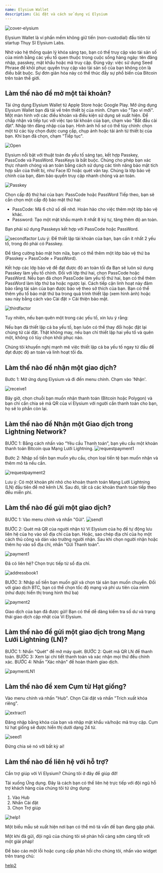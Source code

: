 ```yaml
---
name: Elysium Wallet
description: Cài đặt và cách sử dụng ví Elysium
---
```


![cover-elysium](assets/cover.webp)

Elysium Wallet là ví phần mềm không giữ tiền (non-custodial) đầu tiên từ startup Thụy Sĩ Elysium Labs.

Nhờ vào hệ thống quản lý khóa sáng tạo, bạn có thể truy cập vào tài sản số của mình bằng các yếu tố quen thuộc trong cuộc sống hàng ngày: tên đăng nhập, passkey, mật khẩu hoặc mã truy cập.
Đúng vậy: việc sử dụng Seed Phrase để khôi phục quyền truy cập vào tài sản số của bạn không còn là điều bắt buộc.
Sự đơn giản hóa này có thể thúc đẩy sự phổ biến của Bitcoin trên toàn thế giới.

## Làm thế nào để mở một tài khoản?

Tải ứng dụng Elysium Wallet từ Apple Store hoặc Google Play.
Mở ứng dụng Elysium Wallet bạn đã tải về trên thiết bị của mình.
Chạm vào "Tạo ví mới".
Một màn hình với các điều khoản và điều kiện sử dụng sẽ xuất hiện.
Để chấp nhận và tiếp tục với việc tạo tài khoản của bạn, chạm vào "Bắt đầu cài đặt".
Nhập tên đăng nhập của bạn.
Hình ảnh hồ sơ có thể tùy chỉnh: chọn một từ các tùy chọn được cung cấp, chụp ảnh hoặc tải ảnh từ thiết bị của bạn.
Khi bạn đã chọn, chạm "Tiếp tục".

![Open](assets/open.webp)

Elysium nổi bật với thuật toán đa yếu tố sáng tạo, kết hợp Passkey, PassCode và PassWord.
PassKeys là bắt buộc.
Chúng cho phép bạn xác thực nhanh chóng và an toàn bằng cách sử dụng các tính năng bảo mật tích hợp sẵn của thiết bị, như Face ID hoặc quét vân tay.
Chúng là lớp bảo vệ chính của bạn, đảm bảo quyền truy cập nhanh chóng và an toàn.

![Passkey](assets/passkey.webp)

Chọn cấp độ thứ hai của bạn: PassCode hoặc PassWord
Tiếp theo, bạn sẽ cần chọn một cấp độ bảo mật thứ hai:

- PassCode: Mã 6 chữ số dễ nhớ. Hoàn hảo cho việc thêm một lớp bảo vệ khác.
- Password: Tạo một mật khẩu mạnh ít nhất 8 ký tự, tăng thêm độ an toàn.

Bạn phải sử dụng Passkeys kết hợp với PassCode hoặc PassWord.

![secondfactor](assets/secondfactor.webp)
Lưu ý: Để thiết lập tài khoản của bạn, bạn cần ít nhất 2 yếu tố, trong đó phải có Passkey.

Để tăng cường bảo mật hơn nữa, bạn có thể thêm một lớp bảo vệ thứ ba (Passkey + PassCode + PassWord).

Kết hợp các lớp bảo vệ để đạt được độ an toàn tối đa
Bạn sẽ luôn sử dụng Passkey làm yếu tố chính. Đối với lớp thứ hai, chọn PassCode hoặc PassWord.
Nếu bạn đã chọn PassCode làm yếu tố thứ hai, bạn có thể thêm PassWord làm lớp thứ ba hoặc ngược lại. Cách tiếp cận linh hoạt này đảm bảo rằng tài sản của bạn được bảo vệ theo sở thích của bạn.
Bạn có thể thêm yếu tố bảo mật thứ ba trong quá trình thiết lập (xem hình ảnh) hoặc sau này bằng cách vào Cài đặt > Cải thiện bảo mật.

![thirdfactor](assets/thirdfactor.webp)

Tuy nhiên, nếu bạn quên một trong các yếu tố, xin lưu ý rằng:

Nếu bạn đã thiết lập cả ba yếu tố, bạn luôn có thể thay đổi hoặc đặt lại chúng từ cài đặt.
Thật không may, nếu bạn chỉ thiết lập hai yếu tố và quên một, không có tùy chọn khôi phục nào.

Chúng tôi khuyến nghị mạnh mẽ việc thiết lập cả ba yếu tố ngay từ đầu để đạt được độ an toàn và linh hoạt tối đa.

## Làm thế nào để nhận một giao dịch?

Bước 1: Mở ứng dụng Elysium và đi đến menu chính. Chạm vào 'Nhận'.

![receive1](assets/receive1.webp)

Bây giờ, chọn chuỗi bạn muốn nhận thanh toán (Bitcoin hoặc Polygon) và bạn chỉ cần chia sẻ mã QR của ví Elysium với người cần thanh toán cho bạn, họ sẽ lo phần còn lại.

## Làm thế nào để Nhận một Giao dịch trong Lightning Network?
BƯỚC 1: Bằng cách nhấn vào “Yêu cầu Thanh toán”, bạn yêu cầu một khoản thanh toán Bitcoin qua Mạng Lưới Lightning.
![requestpayment1](asset/requestpayment1)

Bước 2: Nhập số tiền bạn muốn yêu cầu, chọn loại tiền tệ bạn muốn nhận và thêm mô tả nếu cần.

![requestpayment2](asset/requestpayment2)

Lưu ý: Có một khoản phí nhỏ cho khoản thanh toán Mạng Lưới Lightning (LN) đầu tiên để mở kênh LN. Sau đó, tất cả các khoản thanh toán tiếp theo đều miễn phí.

## Làm thế nào để gửi một giao dịch?

BƯỚC 1: Vào menu chính và nhấn "Gửi".
![send1](assets/send1.webp)

BƯỚC 2: Quét mã QR của người nhận từ Ví Elysium của họ để tự động lưu liên hệ của họ vào sổ địa chỉ của bạn.
Hoặc, sao chép địa chỉ của họ một cách thủ công và dán vào trường người nhận.
Sau khi chọn người nhận hoặc thêm họ vào sổ địa chỉ, nhấn "Gửi Thanh toán".

![payment1](assets/payment1.webp)

Đã có liên hệ? Chọn trực tiếp từ sổ địa chỉ.

![addressbook1](assets/addressbook1.webp)

BƯỚC 3: Nhập số tiền bạn muốn gửi và chọn tài sản bạn muốn chuyển.
Đối với giao dịch BTC, bạn có thể chọn tốc độ mạng và phí ưu tiên của mình (như được hiển thị trong hình thứ ba)

![payment2](assets/payment2.webp)

Giao dịch của bạn đã được gửi! Bạn có thể dễ dàng kiểm tra số dư và trạng thái giao dịch cập nhật của Ví Elysium.

## Làm thế nào để gửi một giao dịch trong Mạng Lưới Lightning (LN)?

BƯỚC 1: Nhấn "Quét" để mở máy quét.
BƯỚC 2: Quét mã QR LN để thanh toán.
BƯỚC 3: Xem lại chi tiết thanh toán và xác nhận mọi thứ đều chính xác.
BƯỚC 4: Nhấn "Xác nhận" để hoàn thành giao dịch.

![paymentLN1](assets/paymentLN1.webp)

## Làm thế nào để xem Cụm từ Hạt giống?

Vào menu chính và nhấn "Hub". Chọn Cài đặt và nhấn "Trích xuất khóa riêng".

![extract1](assets/extract1.webp)

Đăng nhập bằng khóa của bạn và nhập mật khẩu và/hoặc mã truy cập.
Cụm từ hạt giống sẽ được hiển thị dưới dạng 24 từ.

![seed1](assets/seed1.webp)

Đừng chia sẻ nó với bất kỳ ai!

## Làm thế nào để liên hệ với hỗ trợ?

Cần trợ giúp với Ví Elysium? Chúng tôi ở đây để giúp đỡ!

Tải xuống Ứng dụng.
Đây là cách bạn có thể liên hệ trực tiếp với đội ngũ hỗ trợ khách hàng của chúng tôi từ ứng dụng:

1. Vào Hub
2. Nhấn Cài đặt
3. Chọn Trợ giúp

![help1](assets/help1.webp)

Một biểu mẫu sẽ xuất hiện nơi bạn có thể mô tả vấn đề bạn đang gặp phải.

Một khi đã gửi, đội ngũ của chúng tôi sẽ phản hồi càng sớm càng tốt với một giải pháp!

Để báo cáo một lỗi hoặc cung cấp phản hồi cho chúng tôi, nhấn vào widget trên trang chủ:

[help2](assets/help2.webp)